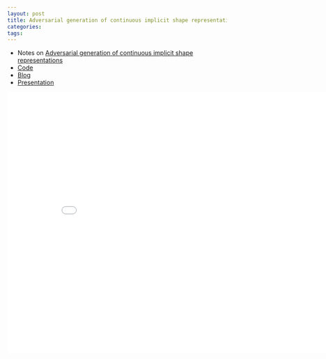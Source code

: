 ```yaml
---
layout: post
title: Adversarial generation of continuous implicit shape representations
categories:
tags:
---
```


- Notes on [Adversarial generation of continuous implicit shape representations](https://arxiv.org/pdf/2002.00349.pdf)
- [Code](https://github.com/marian42/shapegan)
- [Blog](https://marian42.de/article/shapegan/)
- [Presentation](https://www.youtube.com/watch?v=5jdf_8bCON0&feature=youtu.be&t=2636&ab_channel=EGEV2020)

<center><embed src="/pdfs/posts/Adversarial generation of continuous implicit shape representations.pdf" width="850" height="600"></center>
